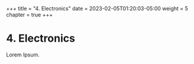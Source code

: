 +++
title = "4. Electronics"
date = 2023-02-05T01:20:03-05:00
weight = 5
chapter = true
+++

# 4. Electronics

Lorem Ipsum.